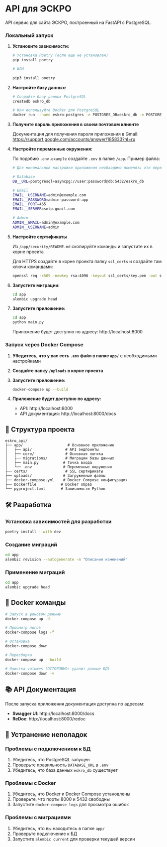 # API для ЭСКРО

API сервис для сайта ЭСКРО, построенный на FastAPI с PostgreSQL.

### Локальный запуск

1. **Установите зависимости:**

   ```bash
   # Установка Poetry (если еще не установлен)
   pip install poetry

   # ИЛИ

   pip3 install poetry
   ```

2. **Настройте базу данных:**

   ```bash
   # Создайте базу данных PostgreSQL
   createdb eskro_db

   # Или используйте Docker для PostgreSQL
   docker run --name eskro-postgres -e POSTGRES_DB=eskro_db -e POSTGRES_USER=user -e POSTGRES_PASSWORD=password -p 5432:5432 -d postgres:15-alpine
   ```

3. **Получите пароль приложения в своем почтовом клиенте**

   Документация для получения пароля приложения в Gmail:
   https://support.google.com/accounts/answer/185833?hl=ru

4. **Настройте переменные окружения:**

   По подобию `.env.example` создайте `.env` в папке `/app`. Пример файла:

   ```bash
   # Для минимальной настройки приложения необходимо поменять эти переменные в /app/.env:

   # Database
   DB__URL=postgresql+asyncpg://user:password@db:5432/eskro_db

   # Email
   EMAIL__USERNAME=admin@example.com
   EMAIL__PASSWORD=admin-password-app
   EMAIL__PORT=465
   EMAIL__SERVER=smtp.gmail.com

   # Admin
   ADMIN__EMAIL=admin@example.com
   ADMIN__USERNAME=admin
   ```

5. **Настройте сертификаты**

   Из `/app/security/README.md` скопируйте команды и запустите их в корне проекта

   Для HTTPS создайте в корне проекта папку `ssl_certs` и создайте там ключи командами:

   ```bash
   openssl req -x509 -newkey rsa:4096 -keyout ssl_certs/key.pem -out ssl_certs/cert.pem -days 365 -nodes -subj "/CN=localhost"
   ```

6. **Запустите миграции:**

   ```bash
   cd app
   alembic upgrade head
   ```

7. **Запустите приложение:**

   ```bash
   cd app
   python main.py
   ```

   Приложение будет доступно по адресу: http://localhost:8000

### Запуск через Docker Compose

1. **Убедитесь, что у вас есть `.env` файл в папке `app/`** с необходимыми настройками

2. **Создайте папку `/uploads` в корне проекта**

3. **Запустите приложение:**

   ```bash
   docker-compose up --build
   ```

4. **Приложение будет доступно по адресу:**
   - API: http://localhost:8000
   - API документация: http://localhost:8000/docs

## 📁 Структура проекта

```
eskro_api/
├── app/                    # Основное приложение
│   ├── api/               # API эндпоинты
│   ├── core/              # Основная логика
│   ├── migrations/        # Миграции базы данных
│   ├── main.py           # Точка входа
│   └── .env              # Переменные окружения
├── certs/                 # SSL сертификаты
├── uploads/              # Загруженные файлы
├── docker-compose.yml    # Docker Compose конфигурация
├── Dockerfile           # Docker образ
└── pyproject.toml       # Зависимости Python
```

## 🛠 Разработка

### Установка зависимостей для разработки

```bash
poetry install --with dev
```

### Создание миграций

```bash
cd app
alembic revision --autogenerate -m "Описание изменений"
```

### Применение миграций

```bash
cd app
alembic upgrade head
```

## 🐳 Docker команды

```bash
# Запуск в фоновом режиме
docker-compose up -d

# Просмотр логов
docker-compose logs -f

# Остановка
docker-compose down

# Пересборка
docker-compose up --build

# Очистка volumes (ОСТОРОЖНО: удалит данные БД)
docker-compose down -v
```

## 📚 API Документация

После запуска приложения документация доступна по адресам:

- **Swagger UI**: http://localhost:8000/docs
- **ReDoc**: http://localhost:8000/redoc

## 🚨 Устранение неполадок

### Проблемы с подключением к БД

1. Убедитесь, что PostgreSQL запущен
2. Проверьте правильность `DATABASE_URL` в `.env`
3. Убедитесь, что база данных `eskro_db` существует

### Проблемы с Docker

1. Убедитесь, что Docker и Docker Compose установлены
2. Проверьте, что порты 8000 и 5432 свободны
3. Запустите `docker-compose logs` для просмотра ошибок

### Проблемы с миграциями

1. Убедитесь, что вы находитесь в папке `app/`
2. Проверьте подключение к БД
3. Запустите `alembic current` для проверки текущей версии
